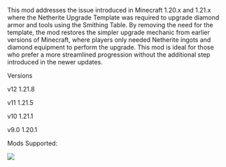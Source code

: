 




This mod addresses the issue introduced in Minecraft 1.20.x and 1.21.x where the Netherite Upgrade Template was required to upgrade diamond armor and tools using the Smithing Table. By removing the need for the template, the mod restores the simpler upgrade mechanic from earlier versions of Minecraft, where players only needed Netherite ingots and diamond equipment to perform the upgrade. This mod is ideal for those who prefer a more streamlined progression without the additional step introduced in the newer updates.



Versions

v12 1.21.8

v11 1.21.5

v10 1.21.1

v9.0 1.20.1

Mods Supported:

[![](https://media.forgecdn.net/attachments/description/1274257/description_3dac1d50-10d8-4fb7-b07e-daac5b5218ad.png)](https://clankyhosting.com/cart.php?a=view&promocode=srnadien)
